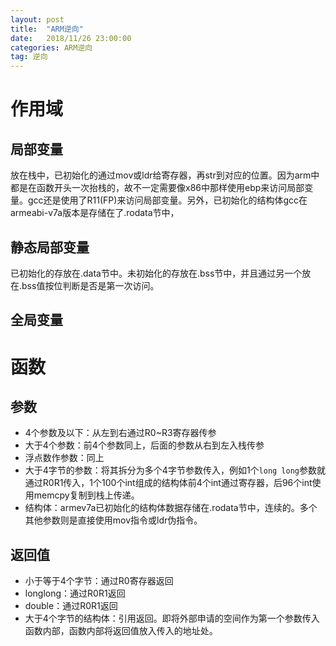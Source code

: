 ```yaml
---
layout: post
title:  "ARM逆向"
date:   2018/11/26 23:00:00
categories: ARM逆向
tag: 逆向
---
```


# 作用域

## 局部变量

放在栈中，已初始化的通过mov或ldr给寄存器，再str到对应的位置。因为arm中都是在函数开头一次抬栈的，故不一定需要像x86中那样使用ebp来访问局部变量。gcc还是使用了R11(FP)来访问局部变量。另外，已初始化的结构体gcc在armeabi-v7a版本是存储在了.rodata节中，

## 静态局部变量

已初始化的存放在.data节中。未初始化的存放在.bss节中，并且通过另一个放在.bss值按位判断是否是第一次访问。

## 全局变量

# 函数

## 参数

* 4个参数及以下：从左到右通过R0~R3寄存器传参
* 大于4个参数：前4个参数同上，后面的参数从右到左入栈传参
* 浮点数作参数：同上
* 大于4字节的参数：将其拆分为多个4字节参数传入，例如1个`long long`参数就通过R0R1传入，1个100个int组成的结构体前4个int通过寄存器，后96个int使用memcpy复制到栈上传递。
* 结构体：armev7a已初始化的结构体数据存储在.rodata节中，连续的。多个其他参数则是直接使用mov指令或ldr伪指令。

## 返回值

* 小于等于4个字节：通过R0寄存器返回
* longlong：通过R0R1返回
* double：通过R0R1返回
* 大于4个字节的结构体：引用返回。即将外部申请的空间作为第一个参数传入函数内部，函数内部将返回值放入传入的地址处。